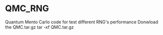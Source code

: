 # QMC_RNG
Quantum Mento Carlo code for test different RNG's performance
Donwload the QMC.tar.gz 
tar -xf QMC.tar.gz
